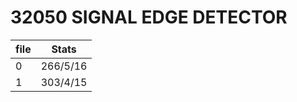 # 32050 SIGNAL EDGE DETECTOR

| file | Stats     |
|------|-----------|
| 0    | 266/5/16  |
| 1    | 303/4/15  |
